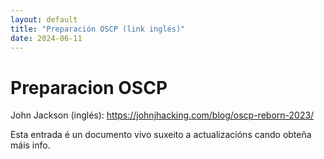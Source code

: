 ```yaml
---
layout: default
title: "Preparación OSCP (link inglés)"
date: 2024-06-11
---
```


# Preparacion OSCP

John Jackson (inglés): https://johnjhacking.com/blog/oscp-reborn-2023/

Esta entrada é un documento vivo suxeito a actualizacións cando obteña máis info.
